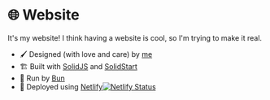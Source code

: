 # 🌐 Website

It's my website! I think having a website is cool, so I'm trying to make it real.

- 🖌️ Designed (with love and care) by [me](https://github.com/O4bit)
- 🏗️ Built with [SolidJS](https://www.solidjs.com/) and [SolidStart](https://start.solidjs.com)
- 🍞 Run by [Bun](https://bun.sh)
- 🔷 Deployed using [Netlify](netlify.com)[![Netlify Status](https://api.netlify.com/api/v1/badges/17a451b4-96e6-4f69-8b00-da39bd3cf801/deploy-status)](https://app.netlify.com/sites/orbitthedev/deploys)
